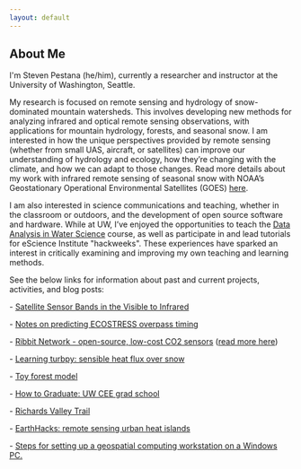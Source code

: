 ```yaml
---
layout: default
---
```


## About Me

I'm Steven Pestana (he/him), currently a researcher and instructor at the University of Washington, Seattle. 

My research is focused on remote sensing and hydrology of snow-dominated mountain watersheds. This involves developing new methods for analyzing infrared and optical remote sensing observations, with applications for mountain hydrology, forests, and seasonal snow. I am interested in how the unique perspectives provided by remote sensing (whether from small UAS, aircraft, or satellites) can improve our understanding of hydrology and ecology, how they’re changing with the climate, and how we can adapt to those changes. Read more details about my work with infrared remote sensing of seasonal snow with NOAA’s Geostationary Operational Environmental Satellites (GOES) [here](https://depts.washington.edu/mtnhydr/Pages/Research%20Profiles/SnowIR.html).

I am also interested in science communications and teaching, whether in the classroom or outdoors, and the development of open source software and hardware. While at UW, I’ve enjoyed the opportunities to teach the [Data Analysis in Water Science](https://spestana.github.io/2021/01/data-analysis-class-2020/) course, as well as participate in and lead tutorials for eScience Institute "hackweeks". These experiences have sparked an interest in critically examining and improving my own teaching and learning methods.

See the below links for information about past and current projects, activities, and blog posts:

<p class="view">- <a href="https://spestana.github.io/sensor-bands/">Satellite Sensor Bands in the Visible to Infrared</a></p>
<p class="view">- <a href="https://spestana.github.io/ecostress-utils/">Notes on predicting ECOSTRESS overpass timing</a></p>
<p class="view">- <a href="https://www.ribbitnetwork.org/">Ribbit Network - open-source, low-cost CO2 sensors</a> (<a href="https://www.hackster.io/stevenpest/seattleribbitnetwork-e550e2">read more here</a>)</p>
<p class="view">- <a href="https://spestana.github.io/atmos-boundary-layer/">Learning turbpy: sensible heat flux over snow</a></p>
<p class="view">- <a href="https://spestana.github.io/toy-forest-model/">Toy forest model</a></p>
<p class="view">- <a href="https://spestana.github.io/how-to-graduate/">How to Graduate: UW CEE grad school</a></p>
<p class="view">- <a href="https://spestana.github.io/richards-valley-trail/">Richards Valley Trail</a></p>
<p class="view">- <a href="https://spestana.github.io/urban-heat-hack/">EarthHacks: remote sensing urban heat islands</a></p>
<p class="view">- <a href="https://gist.github.com/spestana/f631b033f0b5f591edbf5313be82db7e">Steps for setting up a geospatial computing workstation on a Windows PC.</a></p>
